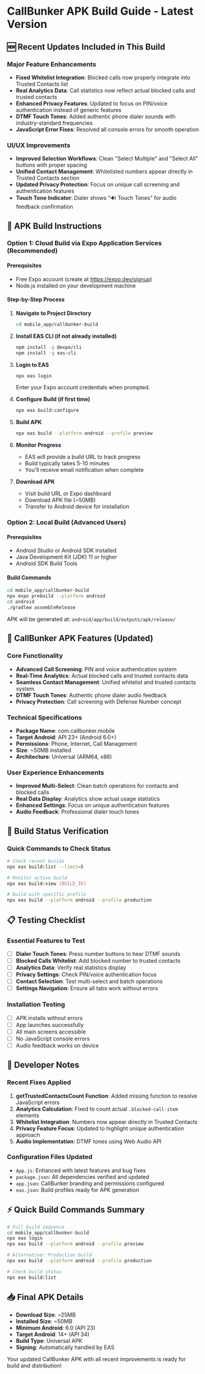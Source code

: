 # CallBunker APK Build Guide - Latest Version

## 🆕 Recent Updates Included in This Build

### Major Feature Enhancements
- **Fixed Whitelist Integration**: Blocked calls now properly integrate into Trusted Contacts list
- **Real Analytics Data**: Call statistics now reflect actual blocked calls and trusted contacts
- **Enhanced Privacy Features**: Updated to focus on PIN/voice authentication instead of generic features
- **DTMF Touch Tones**: Added authentic phone dialer sounds with industry-standard frequencies
- **JavaScript Error Fixes**: Resolved all console errors for smooth operation

### UI/UX Improvements
- **Improved Selection Workflows**: Clean "Select Multiple" and "Select All" buttons with proper spacing
- **Unified Contact Management**: Whitelisted numbers appear directly in Trusted Contacts section
- **Updated Privacy Protection**: Focus on unique call screening and authentication features
- **Touch Tone Indicator**: Dialer shows "🔊 Touch Tones" for audio feedback confirmation

## 🚀 APK Build Instructions

### Option 1: Cloud Build via Expo Application Services (Recommended)

#### Prerequisites
- Free Expo account (create at https://expo.dev/signup)
- Node.js installed on your development machine

#### Step-by-Step Process

1. **Navigate to Project Directory**
   ```bash
   cd mobile_app/callbunker-build
   ```

2. **Install EAS CLI (if not already installed)**
   ```bash
   npm install -g @expo/cli
   npm install -g eas-cli
   ```

3. **Login to EAS**
   ```bash
   npx eas login
   ```
   Enter your Expo account credentials when prompted.

4. **Configure Build (if first time)**
   ```bash
   npx eas build:configure
   ```

5. **Build APK**
   ```bash
   npx eas build --platform android --profile preview
   ```

6. **Monitor Progress**
   - EAS will provide a build URL to track progress
   - Build typically takes 5-10 minutes
   - You'll receive email notification when complete

7. **Download APK**
   - Visit build URL or Expo dashboard
   - Download APK file (~50MB)
   - Transfer to Android device for installation

### Option 2: Local Build (Advanced Users)

#### Prerequisites
- Android Studio or Android SDK installed
- Java Development Kit (JDK) 11 or higher
- Android SDK Build Tools

#### Build Commands
```bash
cd mobile_app/callbunker-build
npx expo prebuild --platform android
cd android
./gradlew assembleRelease
```

APK will be generated at: `android/app/build/outputs/apk/release/`

## 📱 CallBunker APK Features (Updated)

### Core Functionality
- **Advanced Call Screening**: PIN and voice authentication system
- **Real-Time Analytics**: Actual blocked calls and trusted contacts data
- **Seamless Contact Management**: Unified whitelist and trusted contacts system
- **DTMF Touch Tones**: Authentic phone dialer audio feedback
- **Privacy Protection**: Call screening with Defense Number concept

### Technical Specifications
- **Package Name**: com.callbunker.mobile
- **Target Android**: API 23+ (Android 6.0+)
- **Permissions**: Phone, Internet, Call Management
- **Size**: ~50MB installed
- **Architecture**: Universal (ARM64, x86)

### User Experience Enhancements
- **Improved Multi-Select**: Clean batch operations for contacts and blocked calls
- **Real Data Display**: Analytics show actual usage statistics
- **Enhanced Settings**: Focus on unique authentication features
- **Audio Feedback**: Professional dialer touch tones

## 🔧 Build Status Verification

### Quick Commands to Check Status
```bash
# Check recent builds
npx eas build:list --limit=5

# Monitor active build
npx eas build:view [BUILD_ID]

# Build with specific profile
npx eas build --platform android --profile production
```

## 📋 Testing Checklist

### Essential Features to Test
- [ ] **Dialer Touch Tones**: Press number buttons to hear DTMF sounds
- [ ] **Blocked Calls Whitelist**: Add blocked number to trusted contacts
- [ ] **Analytics Data**: Verify real statistics display
- [ ] **Privacy Settings**: Check PIN/voice authentication focus
- [ ] **Contact Selection**: Test multi-select and batch operations
- [ ] **Settings Navigation**: Ensure all tabs work without errors

### Installation Testing
- [ ] APK installs without errors
- [ ] App launches successfully
- [ ] All main screens accessible
- [ ] No JavaScript console errors
- [ ] Audio feedback works on device

## 🎯 Developer Notes

### Recent Fixes Applied
1. **getTrustedContactsCount Function**: Added missing function to resolve JavaScript errors
2. **Analytics Calculation**: Fixed to count actual `.blocked-call-item` elements
3. **Whitelist Integration**: Numbers now appear directly in Trusted Contacts
4. **Privacy Feature Focus**: Updated to highlight unique authentication approach
5. **Audio Implementation**: DTMF tones using Web Audio API

### Configuration Files Updated
- `App.js`: Enhanced with latest features and bug fixes
- `package.json`: All dependencies verified and updated
- `app.json`: CallBunker branding and permissions configured
- `eas.json`: Build profiles ready for APK generation

## ⚡ Quick Build Commands Summary

```bash
# Full build sequence
cd mobile_app/callbunker-build
npx eas login
npx eas build --platform android --profile preview

# Alternative: Production build
npx eas build --platform android --profile production

# Check build status
npx eas build:list
```

## 📥 Final APK Details

- **Download Size**: ~25MB
- **Installed Size**: ~50MB  
- **Minimum Android**: 6.0 (API 23)
- **Target Android**: 14+ (API 34)
- **Build Type**: Universal APK
- **Signing**: Automatically handled by EAS

Your updated CallBunker APK with all recent improvements is ready for build and distribution!